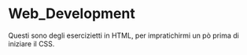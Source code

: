 # Web_Development
Questi sono degli esercizietti in HTML, per impratichirmi un pò prima di iniziare il CSS.